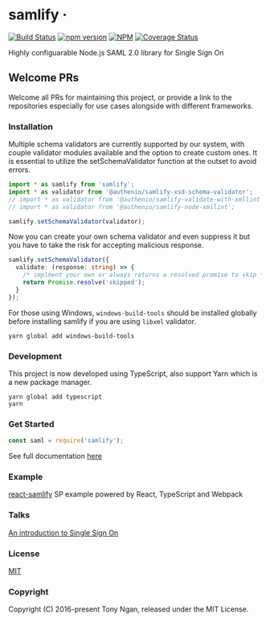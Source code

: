 # samlify &middot;

[![Build Status](https://img.shields.io/circleci/build/github/tngan/samlify?style=for-the-badge&logo=circleci)](https://app.circleci.com/pipelines/github/tngan/samlify)
[![npm version](https://img.shields.io/npm/v/samlify.svg?style=for-the-badge&logo=npm)](https://www.npmjs.com/package/samlify)
[![NPM](https://img.shields.io/npm/dm/samlify.svg?style=for-the-badge&logo=npm)](https://www.npmjs.com/package/samlify)
[![Coverage Status](https://img.shields.io/coveralls/tngan/samlify/master.svg?style=for-the-badge&logo=coveralls)](https://coveralls.io/github/tngan/samlify?branch=master)

Highly configuarable Node.js SAML 2.0 library for Single Sign On

## Welcome PRs

Welcome all PRs for maintaining this project, or provide a link to the repositories especially for use cases alongside with different frameworks.

### Installation

Multiple schema validators are currently supported by our system, with couple validator modules available and the option to create custom ones. It is essential to utilize the setSchemaValidator function at the outset to avoid errors.

```js
import * as samlify from 'samlify';
import * as validator from '@authenio/samlify-xsd-schema-validator';
// import * as validator from '@authenio/samlify-validate-with-xmllint';
// import * as validator from '@authenio/samlify-node-xmllint';

samlify.setSchemaValidator(validator);
```

Now you can create your own schema validator and even suppress it but you have to take the risk for accepting malicious response.

```typescript
samlify.setSchemaValidator({
  validate: (response: string) => {
    /* implment your own or always returns a resolved promise to skip */
    return Promise.resolve('skipped');
  }
});
```

For those using Windows, `windows-build-tools` should be installed globally before installing samlify if you are using `libxml` validator.

```console
yarn global add windows-build-tools
```

### Development

This project is now developed using TypeScript, also support Yarn which is a new package manager.

```console
yarn global add typescript
yarn
```

### Get Started

```javascript
const saml = require('samlify');
```

See full documentation [here](https://samlify.js.org/)

### Example

[react-samlify](https://github.com/passify/react-samlify) SP example powered by React, TypeScript and Webpack

### Talks

[An introduction to Single Sign On](http://www.slideshare.net/TonyNgan/an-introduction-of-single-sign-on)

### License

[MIT](LICENSE)

### Copyright

Copyright (C) 2016-present Tony Ngan, released under the MIT License.
